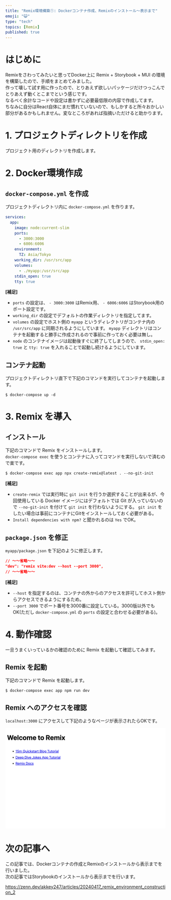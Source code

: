 ```yaml
---
title: "Remix環境構築①: Dockerコンテナ作成、Remixのインストール～表示まで"
emoji: "😺"
type: "tech"
topics: [Remix]
published: true
---
```


# はじめに

Remixをさわってみたいと思ってDocker上に Remix + Storybook + MUI の環境を構築したので、手順をまとめてみました。  
作って壊して試す用に作ったので、とりあえず欲しいパッケージだけつっこんでとりあえず動くとこまでという感じです。  
なるべく余計なコードや設定は書かずに必要最低限の内容で作成してます。  
ちなみに自分はReact自体にまだ慣れていないので、もしかすると所々おかしい部分があるかもしれません。変なところがあれば指摘いただけると助かります。  

# 1. プロジェクトディレクトリを作成

プロジェクト用のディレクトリを作成します。  

# 2. Docker環境作成

## `docker-compose.yml` を作成

プロジェクトディレクトリ内に `docker-compose.yml` を作ります。  

```yaml:docker-compose.yml
services:
  app:
    image: node:current-slim
    ports:
      - 3000:3000
      - 6006:6006
    environment:
      TZ: Asia/Tokyo
    working_dir: /usr/src/app
    volumes:
      - ./myapp:/usr/src/app
    stdin_open: true
    tty: true
```

__[補足]__  
- `ports` の設定は、 `- 3000:3000` はRemix用、 `- 6006:6006` はStorybook用のポート設定です。
- `working_dir` の設定でデフォルトの作業ディレクトリを指定してます。
- `volumes` の設定でホスト側の `myapp` というディレクトリがコンテナ内の `/usr/src/app` に同期されるようにしています。 `myapp` ディレクトリはコンテナを起動すると勝手に作成されるので事前に作っておく必要は無し。
- `node` のコンテナイメージは起動後すぐに終了してしまうので、 `stdin_open: true` と `tty: true` を入れることで起動し続けるようにしています。

## コンテナ起動

プロジェクトディレクトリ直下で下記のコマンドを実行してコンテナを起動します。  

```
$ docker-compose up -d
```

# 3. Remix を導入

## インストール

下記のコマンドで Remix をインストールします。  
`docker-compose exec` を使うとコンテナに入ってコマンドを実行しないで済むので楽です。  

```
$ docker-compose exec app npx create-remix@latest . --no-git-init
```

__[補足]__  
- `create-remix` では実行時に `git init` を行うか選択することが出来るが、今回使用している Docker イメージにはデフォルトでは Git が入っていないので `--no-git-init` を付けて `git init` を行わないようにする。 `git init` をしたい場合は事前にコンテナにGitをインストールしておく必要がある。
- `Install dependencies with npm?` と聞かれるのは `Yes` でOK。

## `package.json` を修正

`myapp/package.json` を下記のように修正します。  

```json:package.json
// 〜〜省略〜〜
"dev": "remix vite:dev --host --port 3000",
// 〜〜省略〜〜
```

__[補足]__
- `--host` を指定するのは、コンテナの外からのアクセスを許可してホスト側からアクセスできるようにするため。
- `--port 3000` でポート番号を3000番に設定している。3000版以外でもOK(ただし `docker-compose.yml` の `ports` の設定と合わせる必要がある)。

# 4. 動作確認

一旦うまくいっているかの確認のために Remix を起動して確認してみます。  

## Remix を起動

下記のコマンドで Remix を起動します。  

```
$ docker-compose exec app npm run dev
```

## Remix へのアクセスを確認

`localhost:3000` にアクセスして下記のようなページが表示されたらOKです。  

![](/images/20240417_remix_environment_construction_1__image1.png)

# 次の記事へ

この記事では、Dockerコンテナの作成とRemixのインストールから表示までを行いました。  
次の記事ではStorybookのインストールから表示までを行います。  

https://zenn.dev/akkey247/articles/20240417_remix_environment_construction_2